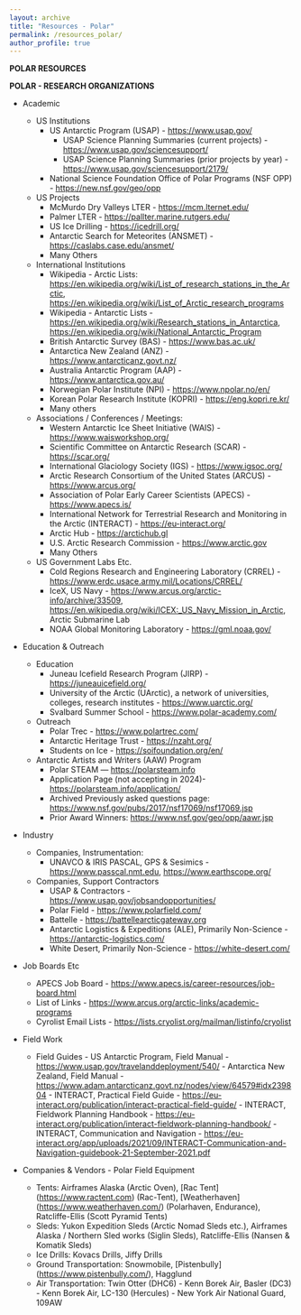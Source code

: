 ```yaml
---
layout: archive
title: "Resources - Polar"
permalink: /resources_polar/
author_profile: true
---
```


**POLAR RESOURCES**

**POLAR - RESEARCH ORGANIZATIONS**

- Academic
    - US Institutions
      - US Antarctic Program (USAP) - https://www.usap.gov/
        - USAP Science Planning Summaries (current projects) - https://www.usap.gov/sciencesupport/
        - USAP Science Planning Summaries (prior projects by year) - https://www.usap.gov/sciencesupport/2179/
      - National Science Foundation Office of Polar Programs (NSF OPP) - https://new.nsf.gov/geo/opp 
    - US Projects
      - McMurdo Dry Valleys LTER - https://mcm.lternet.edu/
      - Palmer LTER - https://pallter.marine.rutgers.edu/
      - US Ice Drilling - https://icedrill.org/
      - Antarctic Search for Meteorites (ANSMET) - https://caslabs.case.edu/ansmet/
      - Many Others
    - International Institutions
      - Wikipedia - Arctic Lists: https://en.wikipedia.org/wiki/List_of_research_stations_in_the_Arctic, https://en.wikipedia.org/wiki/List_of_Arctic_research_programs
      - Wikipedia - Antarctic Lists - https://en.wikipedia.org/wiki/Research_stations_in_Antarctica, https://en.wikipedia.org/wiki/National_Antarctic_Program
      - British Antarctic Survey (BAS) - https://www.bas.ac.uk/
      - Antarctica New Zealand (ANZ) - https://www.antarcticanz.govt.nz/
      - Australia Antarctic Program (AAP) - https://www.antarctica.gov.au/
      - Norwegian Polar Institute (NPI) - https://www.npolar.no/en/
      - Korean Polar Research Institute (KOPRI) - https://eng.kopri.re.kr/
      - Many others
    - Associations / Conferences / Meetings: 
      - Western Antarctic Ice Sheet Initiative (WAIS) - https://www.waisworkshop.org/
      - Scientific Committee on Antarctic Research (SCAR) - https://scar.org/
      - International Glaciology Society (IGS) - https://www.igsoc.org/
      - Arctic Research Consortium of the United States (ARCUS) - https://www.arcus.org/
      - Association of Polar Early Career Scientists (APECS) - https://www.apecs.is/ 
      - International Network for Terrestrial Research and Monitoring in the Arctic (INTERACT) - https://eu-interact.org/
      - Arctic Hub - https://arctichub.gl
      - U.S. Arctic Research Commission - https://www.arctic.gov
      - Many Others
    - US Government Labs Etc.
      - Cold Regions Research and Engineering Laboratory (CRREL) - https://www.erdc.usace.army.mil/Locations/CRREL/
      - IceX, US Navy - https://www.arcus.org/arctic-info/archive/33509, https://en.wikipedia.org/wiki/ICEX:_US_Navy_Mission_in_Arctic, Arctic Submarine Lab 
      - NOAA Global Monitoring Laboratory - https://gml.noaa.gov/


- Education & Outreach
    - Education
      - Juneau Icefield Research Program (JIRP) - https://juneauicefield.org/
      - University of the Arctic (UArctic), a network of universities, colleges, research institutes - https://www.uarctic.org/
      - Svalbard Summer School - https://www.polar-academy.com/
    - Outreach
      - Polar Trec - https://www.polartrec.com/
      - Antarctic Heritage Trust - https://nzaht.org/
      - Students on Ice - https://soifoundation.org/en/
    - Antarctic Artists and Writers (AAW) Program
      - Polar STEAM — https://polarsteam.info
      - Application Page (not accepting in 2024)- https://polarsteam.info/application/
      - Archived Previously asked questions page: https://www.nsf.gov/pubs/2017/nsf17069/nsf17069.jsp
      - Prior Award Winners: https://www.nsf.gov/geo/opp/aawr.jsp

- Industry
    - Companies, Instrumentation: 
      - UNAVCO & IRIS PASCAL, GPS & Sesimics - https://www.passcal.nmt.edu, https://www.earthscope.org/
    - Companies, Support Contractors
      - USAP & Contractors - https://www.usap.gov/jobsandopportunities/
      - Polar Field - https://www.polarfield.com/
      - Battelle - https://battellearcticgateway.org
      - Antarctic Logistics & Expeditions (ALE), Primarily Non-Science - https://antarctic-logistics.com/
      - White Desert, Primarily Non-Science - https://white-desert.com/

- Job Boards Etc
  - APECS Job Board - https://www.apecs.is/career-resources/job-board.html
  - List of Links - https://www.arcus.org/arctic-links/academic-programs
  - Cyrolist Email Lists - https://lists.cryolist.org/mailman/listinfo/cryolist

- Field Work
  - Field Guides
	    - US Antarctic Program, Field Manual - https://www.usap.gov/travelanddeployment/540/
	    - Antarctica New Zealand, Field Manual - https://www.adam.antarcticanz.govt.nz/nodes/view/64579#idx239804
	    - INTERACT, Practical Field Guide - https://eu-interact.org/publication/interact-practical-field-guide/
	    - INTERACT, Fieldwork Planning Handbook - https://eu-interact.org/publication/interact-fieldwork-planning-handbook/
	    - INTERACT, Communication and Navigation - https://eu-interact.org/app/uploads/2021/09/INTERACT-Communication-and-Navigation-guidebook-21-September-2021.pdf

- Companies & Vendors - Polar Field Equipment
  - Tents: Airframes Alaska (Arctic Oven), [Rac Tent] (https://www.ractent.com) (Rac-Tent), [Weatherhaven] (https://www.weatherhaven.com/) (Polarhaven, Endurance), Ratcliffe-Ellis (Scott Pyramid Tents)
  - Sleds: Yukon Expedition Sleds (Arctic Nomad Sleds etc.), Airframes Alaska / Northern Sled works (Siglin Sleds), Ratcliffe-Ellis (Nansen & Komatik Sleds)
  - Ice Drills: Kovacs Drills, Jiffy Drills
  - Ground Transportation: Snowmobile, [Pistenbully] (https://www.pistenbully.com/), Hagglund
  - Air Transportation: Twin Otter (DHC6) - Kenn Borek Air, Basler (DC3) - Kenn Borek Air, LC-130 (Hercules) - New York Air National Guard, 109AW